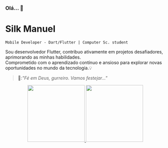 ### Olá... 👋
#  Silk Manuel

`
Mobile Developer - Dart/Flutter | Computer Sc. student
`

Sou desenvolvedor Flutter, contribuo ativamente em projetos desafiadores, aprimorando as minhas habilidades.   
Comprometido com o aprendizado contínuo e ansioso para explorar novas oportunidades no mundo da tecnologia.💡   

>💭:_"Fé em Deus, gurreiro. Vamos festejar..."_


 <div align="center">
  <a href="https://github.com/mannuelst">
  <img height="180em"  src="https://github-readme-stats.vercel.app/api?username=Silkmanuel&show_icons=true&theme=tokyonight&include_all_commits=true&count_private=true"/>
  <img height="180em" src="https://github-readme-stats.vercel.app/api/top-langs/?username=Silkmanuel&layout=compact&langs_count=7&theme=tokyonight"/>
</div>
